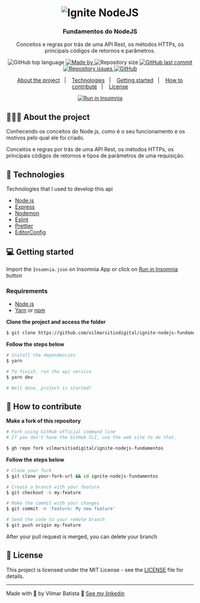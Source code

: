 <h1 align="center">
  <img alt="Ignite NodeJS" src="https://res.cloudinary.com/vilmarbatista/image/upload/v1635947944/Development/Ignite/nodejs_ignite_uxnujm.png" />
</h1>

<h3 align="center">
  Fundamentos do NodeJS
</h3>

<p align="center">Conceitos e regras por trás de uma API Rest, os métodos HTTPs, os principais códigos de retornos e parâmetros.</p>

<p align="center">
  <img alt="GitHub top language" src="https://img.shields.io/github/languages/top/vilmarsitiodigital/ignite-nodejs-fundamentos?color=%2300d561">

  <a href="https://www.linkedin.com/in/vilmarbatista/" target="_blank" rel="noopener noreferrer">
    <img alt="Made by" src="https://img.shields.io/badge/made%20by-vilmar-00d561">
  </a>

  <img alt="Repository size" src="https://img.shields.io/github/repo-size/vilmarsitiodigital/ignite-nodejs-fundamentos?color=%2300d561">

  <a href="https://github.com/vilmarsitiodigital/ignite-nodejs-fundamentos/commits/main">
    <img alt="GitHub last commit" src="https://img.shields.io/github/last-commit/vilmarsitiodigital/ignite-nodejs-fundamentos?color=%2300d561">
  </a>

  <a href="https://github.com/vilmarsitiodigital/ignite-nodejs-fundamentos/issues">
    <img alt="Repository issues" src="https://img.shields.io/github/issues/vilmarsitiodigital/ignite-nodejs-fundamentos?color=%2300d561">
  </a>

  <a href="https://github.com/vilmarsitiodigital/ignite-nodejs-fundamentos/blob/main/LICENSE">
    <img alt="GitHub" src="https://img.shields.io/github/license/vilmarsitiodigital/ignite-nodejs-fundamentos?color=%2300d561">
  </a>
</p>

<p align="center">
  <a href="#%EF%B8%8F-about-the-project">About the project</a>&nbsp;&nbsp;&nbsp;|&nbsp;&nbsp;&nbsp;
  <a href="#-technologies">Technologies</a>&nbsp;&nbsp;&nbsp;|&nbsp;&nbsp;&nbsp;
  <a href="#-getting-started">Getting started</a>&nbsp;&nbsp;&nbsp;|&nbsp;&nbsp;&nbsp;
  <a href="#-how-to-contribute">How to contribute</a>&nbsp;&nbsp;&nbsp;|&nbsp;&nbsp;&nbsp;
  <a href="#-license">License</a>
</p>

<p id="insomniaButton" align="center">
  <a href="https://insomnia.rest/run/?label=FundamentosNode%20-%20VilmarBatistaf&uri=https%3A%2F%2Fgithub.com%2Fvilmarsitiodigital%2Fignite-nodejs-fundamentos%2Fblob%2Fmain%2FInsomnia.json" target="_blank"><img src="https://insomnia.rest/images/run.svg" alt="Run in Insomnia"></a>
</p>

## 💇🏻‍♂️ About the project

Conhecendo os conceitos do Node.js, como é o seu funcionamento e os motivos pelo qual ele foi criado.

Conceitos e regras por trás de uma API Rest, os métodos HTTPs, os principais códigos de retornos e tipos de parâmetros de uma requisição.

## 🚀 Technologies

Technologies that I used to develop this api

- [Node.js](https://nodejs.org/en/)
- [Express](https://expressjs.com/pt-br/)
- [Nodemon](https://www.npmjs.com/package/nodemon)
- [Eslint](https://eslint.org/)
- [Prettier](https://prettier.io/)
- [EditorConfig](https://editorconfig.org/)

## 💻 Getting started

Import the `Insomnia.json` on Insomnia App or click on [Run in Insomnia](#insomniaButton) button

### Requirements

- [Node.js](https://nodejs.org/en/)
- [Yarn](https://classic.yarnpkg.com/) or [npm](https://www.npmjs.com/)

**Clone the project and access the folder**

```bash
$ git clone https://github.com/vilmarsitiodigital/ignite-nodejs-fundamentos.git && cd ignite-nodejs-fundamentos
```

**Follow the steps below**

```bash
# Install the dependencies
$ yarn

# To finish, run the api service
$ yarn dev

# Well done, project is started!
```

## 🤔 How to contribute

**Make a fork of this repository**

```bash
# Fork using GitHub official command line
# If you don't have the GitHub CLI, use the web site to do that.

$ gh repo fork vilmarsitiodigital/ignite-nodejs-fundamentos
```

**Follow the steps below**

```bash
# Clone your fork
$ git clone your-fork-url && cd ignite-nodejs-fundamentos

# Create a branch with your feature
$ git checkout -b my-feature

# Make the commit with your changes
$ git commit -m 'Feature: My new feature'

# Send the code to your remote branch
$ git push origin my-feature
```

After your pull request is merged, you can delete your branch

## 📝 License

This project is licensed under the MIT License - see the [LICENSE](LICENSE) file for details.

---

Made with 💚 by Vilmar Batista 🤝 [See my linkedin](https://www.linkedin.com/in/vilmarbatista/)
